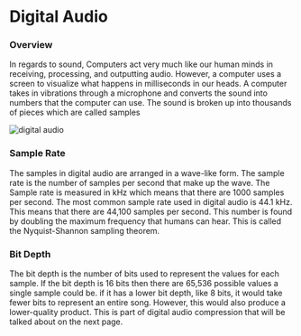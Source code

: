 # Digital Audio

### Overview
In regards to sound, Computers act very much like our human minds in receiving, processing, and outputting audio. However, a computer uses a screen to visualize what happens in milliseconds in our heads. A computer takes in vibrations through a microphone and converts the sound into numbers that the computer can use. The sound is broken up into thousands of pieces which are called samples 

![digital audio](https://encrypted-tbn0.gstatic.com/images?q=tbn:ANd9GcTh74KJDm2OxFGirezBImSDaTrgNFnf1wu0qg&usqp=CAU)

### Sample Rate
The samples in digital audio are arranged in a wave-like form. The sample rate is the number of samples per second that make up the wave. The Sample rate is measured in kHz which means that there are 1000 samples per second. The most common sample rate used in digital audio is 44.1 kHz. This means that there are 44,100 samples per second. This number is found by doubling the maximum frequency that humans can hear. This is called the Nyquist-Shannon sampling theorem.

### Bit Depth
The bit depth is the number of bits used to represent the values for each sample. If the bit depth is 16 bits then there are 65,536 possible values a single sample could be. if it has a lower bit depth, like 8 bits, it would take fewer bits to represent an entire song. However, this would also produce a lower-quality product. This is part of digital audio compression that will be talked about on the next page.


